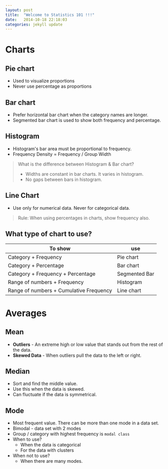 ```yaml
---
layout: post
title:  "Welcome to Statistics 101 !!!"
date:   2014-10-18 22:18:03
categories: jekyll update
---
```


# Charts

## Pie chart
* Used to visualize proportions
* Never use percentage as proportions

## Bar chart
* Prefer horizontal bar chart when the category names are longer.
* Segmented bar chart is used to show both frequency and percentage.

## Histogram
* Histogram's bar area must be proportional to frequency.
* Frequency Density = Frequency / Group Width

> What is the difference between Histogram & Bar chart?
> * Widths are constant in bar charts. It varies in histogram.
> * No gaps between bars in histogram.

## Line Chart
* Use only for numerical data. Never for categorical data.

> Rule: When using percentages in charts, show frequency also. 

## What type of chart to use?
| To show        | use           |
| -------------        |-------------|
| Category + Frequency | Pie chart | 
| Category + Percentage | Bar chart   |
| Category + Frequency + Percentage | Segmented Bar      |
| Range of numbers + Frequency | Histogram |
| Range of numbers + Cumulative Frequency | Line chart |  

# Averages

## Mean 
* **Outliers** - An extreme high or low value that stands out from the rest of the data.
* **Skewed Data** - When outliers pull the data to the left or right.

## Median
* Sort and find the middle value. 
* Use this when the data is skewed.
* Can fluctuate if the data is symmetrical.

## Mode
* Most frequent value. There can be more than one mode in a data set. 
* Bimodal - data set with 2 modes
* Group / category with highest frequency is `modal class`
* When to use?
  * When the data is categorical
  * For the data with clusters
* When not to use?
  * When there are many modes.
